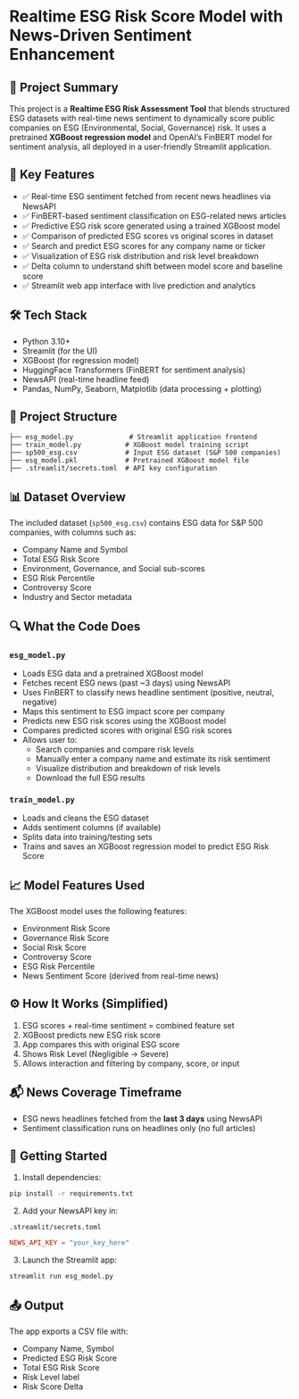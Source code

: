 # Realtime ESG Risk Score Model with News-Driven Sentiment Enhancement

## 📌 Project Summary
This project is a **Realtime ESG Risk Assessment Tool** that blends structured ESG datasets with real-time news sentiment to dynamically score public companies on ESG (Environmental, Social, Governance) risk. It uses a pretrained **XGBoost regression model** and OpenAI’s FinBERT model for sentiment analysis, all deployed in a user-friendly Streamlit application.

## 🌟 Key Features
- ✅ Real-time ESG sentiment fetched from recent news headlines via NewsAPI
- ✅ FinBERT-based sentiment classification on ESG-related news articles
- ✅ Predictive ESG risk score generated using a trained XGBoost model
- ✅ Comparison of predicted ESG scores vs original scores in dataset
- ✅ Search and predict ESG scores for any company name or ticker
- ✅ Visualization of ESG risk distribution and risk level breakdown
- ✅ Delta column to understand shift between model score and baseline score
- ✅ Streamlit web app interface with live prediction and analytics

## 🛠️ Tech Stack
- Python 3.10+
- Streamlit (for the UI)
- XGBoost (for regression model)
- HuggingFace Transformers (FinBERT for sentiment analysis)
- NewsAPI (real-time headline feed)
- Pandas, NumPy, Seaborn, Matplotlib (data processing + plotting)

## 📁 Project Structure
```
├── esg_model.py              # Streamlit application frontend
├── train_model.py           # XGBoost model training script
├── sp500_esg.csv            # Input ESG dataset (S&P 500 companies)
├── esg_model.pkl            # Pretrained XGBoost model file
├── .streamlit/secrets.toml  # API key configuration
```

## 📊 Dataset Overview
The included dataset (`sp500_esg.csv`) contains ESG data for S&P 500 companies, with columns such as:
- Company Name and Symbol
- Total ESG Risk Score
- Environment, Governance, and Social sub-scores
- ESG Risk Percentile
- Controversy Score
- Industry and Sector metadata

## 🔍 What the Code Does
### `esg_model.py`
- Loads ESG data and a pretrained XGBoost model
- Fetches recent ESG news (past ~3 days) using NewsAPI
- Uses FinBERT to classify news headline sentiment (positive, neutral, negative)
- Maps this sentiment to ESG impact score per company
- Predicts new ESG risk scores using the XGBoost model
- Compares predicted scores with original ESG risk scores
- Allows user to:
  - Search companies and compare risk levels
  - Manually enter a company name and estimate its risk sentiment
  - Visualize distribution and breakdown of risk levels
  - Download the full ESG results

### `train_model.py`
- Loads and cleans the ESG dataset
- Adds sentiment columns (if available)
- Splits data into training/testing sets
- Trains and saves an XGBoost regression model to predict ESG Risk Score

## 📈 Model Features Used
The XGBoost model uses the following features:
- Environment Risk Score
- Governance Risk Score
- Social Risk Score
- Controversy Score
- ESG Risk Percentile
- News Sentiment Score (derived from real-time news)

## ⚙️ How It Works (Simplified)
1. ESG scores + real-time sentiment = combined feature set
2. XGBoost predicts new ESG risk score
3. App compares this with original ESG score
4. Shows Risk Level (Negligible → Severe)
5. Allows interaction and filtering by company, score, or input

## 📬 News Coverage Timeframe
- ESG news headlines fetched from the **last 3 days** using NewsAPI
- Sentiment classification runs on headlines only (no full articles)

## 🚀 Getting Started
1. Install dependencies:
```bash
pip install -r requirements.txt
```

2. Add your NewsAPI key in:
```
.streamlit/secrets.toml
```
```toml
NEWS_API_KEY = "your_key_here"
```

3. Launch the Streamlit app:
```bash
streamlit run esg_model.py
```

## 📤 Output
The app exports a CSV file with:
- Company Name, Symbol
- Predicted ESG Risk Score
- Total ESG Risk Score
- Risk Level label
- Risk Score Delta


